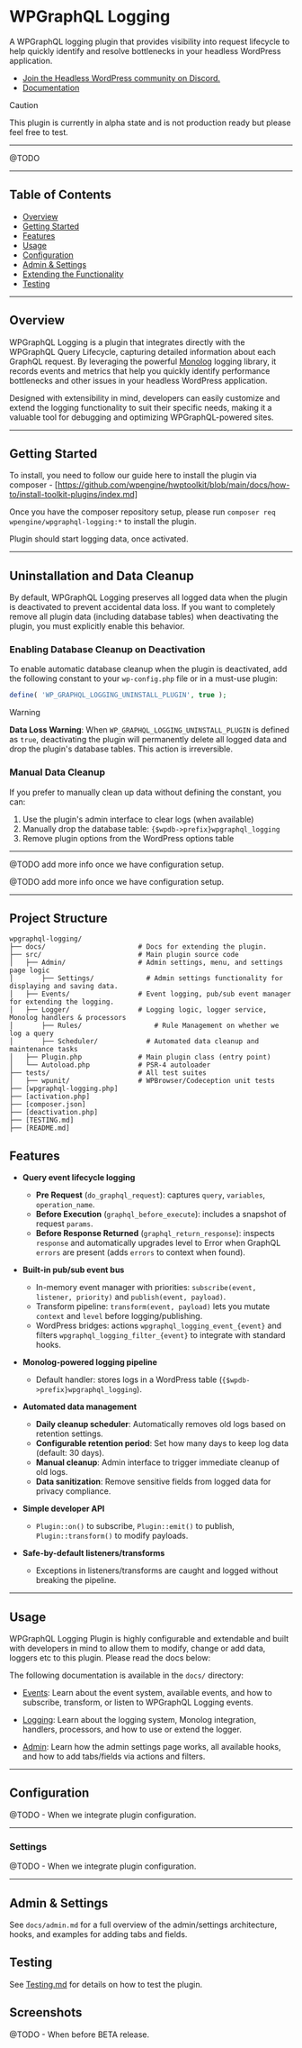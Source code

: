 # WPGraphQL Logging

A WPGraphQL logging plugin that provides visibility into request lifecycle to help quickly identify and resolve bottlenecks in your headless WordPress application.

* [Join the Headless WordPress community on Discord.](https://discord.gg/headless-wordpress-836253505944813629)
* [Documentation](#getting-started)

> [!CAUTION]
> This plugin is currently in alpha state and is not production ready but please feel free to test.

-----

@TODO

-----



## Table of Contents

- [Overview](#overview)
- [Getting Started](#getting-started)
- [Features](#features)
- [Usage](#usage)
- [Configuration](#configuration)
- [Admin & Settings](#admin--settings)
- [Extending the Functionality](#extending-the-functionality)
- [Testing](#testing)


-----

## Overview


WPGraphQL Logging is a plugin that integrates directly with the WPGraphQL Query Lifecycle, capturing detailed information about each GraphQL request. By leveraging the powerful [Monolog](https://github.com/Seldaek/monolog) logging library, it records events and metrics that help you quickly identify performance bottlenecks and other issues in your headless WordPress application.

Designed with extensibility in mind, developers can easily customize and extend the logging functionality to suit their specific needs, making it a valuable tool for debugging and optimizing WPGraphQL-powered sites.

---


## Getting Started

To install, you need to follow our guide here to install the plugin via composer - [https://github.com/wpengine/hwptoolkit/blob/main/docs/how-to/install-toolkit-plugins/index.md]

Once you have the composer repository setup, please run `composer req wpengine/wpgraphql-logging:*` to install the plugin.

Plugin should start logging data, once activated.

---

## Uninstallation and Data Cleanup

By default, WPGraphQL Logging preserves all logged data when the plugin is deactivated to prevent accidental data loss. If you want to completely remove all plugin data (including database tables) when deactivating the plugin, you must explicitly enable this behavior.

### Enabling Database Cleanup on Deactivation

To enable automatic database cleanup when the plugin is deactivated, add the following constant to your `wp-config.php` file or in a must-use plugin:

```php
define( 'WP_GRAPHQL_LOGGING_UNINSTALL_PLUGIN', true );
```

> [!WARNING]
> **Data Loss Warning**: When `WP_GRAPHQL_LOGGING_UNINSTALL_PLUGIN` is defined as `true`, deactivating the plugin will permanently delete all logged data and drop the plugin's database tables. This action is irreversible.

### Manual Data Cleanup

If you prefer to manually clean up data without defining the constant, you can:

1. Use the plugin's admin interface to clear logs (when available)
2. Manually drop the database table: `{$wpdb->prefix}wpgraphql_logging`
3. Remove plugin options from the WordPress options table

---

@TODO add more info once we have configuration setup.

@TODO add more info once we have configuration setup.


---

## Project Structure

```text
wpgraphql-logging/
├── docs/                       # Docs for extending the plugin.
├── src/                        # Main plugin source code
│   ├── Admin/                  # Admin settings, menu, and settings page logic
│   	├── Settings/             # Admin settings functionality for displaying and saving data.
│   ├── Events/                 # Event logging, pub/sub event manager for extending the logging.
│   ├── Logger/                 # Logging logic, logger service, Monolog handlers & processors
│   	├── Rules/            		# Rule Management on whether we log a query
│   	├── Scheduler/            # Automated data cleanup and maintenance tasks
│   ├── Plugin.php              # Main plugin class (entry point)
│   └── Autoload.php            # PSR-4 autoloader
├── tests/                      # All test suites
│   ├── wpunit/                 # WPBrowser/Codeception unit tests
├── [wpgraphql-logging.php]
├── [activation.php]
├── [composer.json]
├── [deactivation.php]
├── [TESTING.md]
├── [README.md]
```

## Features

- **Query event lifecycle logging**
  - **Pre Request** (`do_graphql_request`): captures `query`, `variables`, `operation_name`.
  - **Before Execution** (`graphql_before_execute`): includes a snapshot of request `params`.
  - **Before Response Returned** (`graphql_return_response`): inspects `response` and automatically upgrades level to Error when GraphQL `errors` are present (adds `errors` to context when found).

- **Built-in pub/sub event bus**
  - In-memory event manager with priorities: `subscribe(event, listener, priority)` and `publish(event, payload)`.
  - Transform pipeline: `transform(event, payload)` lets you mutate `context` and `level` before logging/publishing.
  - WordPress bridges: actions `wpgraphql_logging_event_{event}` and filters `wpgraphql_logging_filter_{event}` to integrate with standard hooks.

- **Monolog-powered logging pipeline**
  - Default handler: stores logs in a WordPress table (`{$wpdb->prefix}wpgraphql_logging`).

- **Automated data management**
  - **Daily cleanup scheduler**: Automatically removes old logs based on retention settings.
  - **Configurable retention period**: Set how many days to keep log data (default: 30 days).
  - **Manual cleanup**: Admin interface to trigger immediate cleanup of old logs.
  - **Data sanitization**: Remove sensitive fields from logged data for privacy compliance.

- **Simple developer API**
  - `Plugin::on()` to subscribe, `Plugin::emit()` to publish, `Plugin::transform()` to modify payloads.

- **Safe-by-default listeners/transforms**
  - Exceptions in listeners/transforms are caught and logged without breaking the pipeline.

---

## Usage

WPGraphQL Logging Plugin is highly configurable and extendable and built with developers in mind to allow them to modify, change or add data, loggers etc to this plugin. Please read the docs below:


The following documentation is available in the `docs/` directory:

- [Events](docs/Events.md):
  Learn about the event system, available events, and how to subscribe, transform, or listen to WPGraphQL Logging events.

- [Logging](docs/Logging.md):
  Learn about the logging system, Monolog integration, handlers, processors, and how to use or extend the logger.

- [Admin](docs/admin.md):
  Learn how the admin settings page works, all available hooks, and how to add tabs/fields via actions and filters.

---



## Configuration

@TODO - When we integrate plugin configuration.

---

### Settings

@TODO - When we integrate plugin configuration.

---

## Admin & Settings

See `docs/admin.md` for a full overview of the admin/settings architecture, hooks, and examples for adding tabs and fields.

## Testing

See [Testing.md](TESTING.md) for details on how to test the plugin.

## Screenshots

@TODO - When before BETA release.
